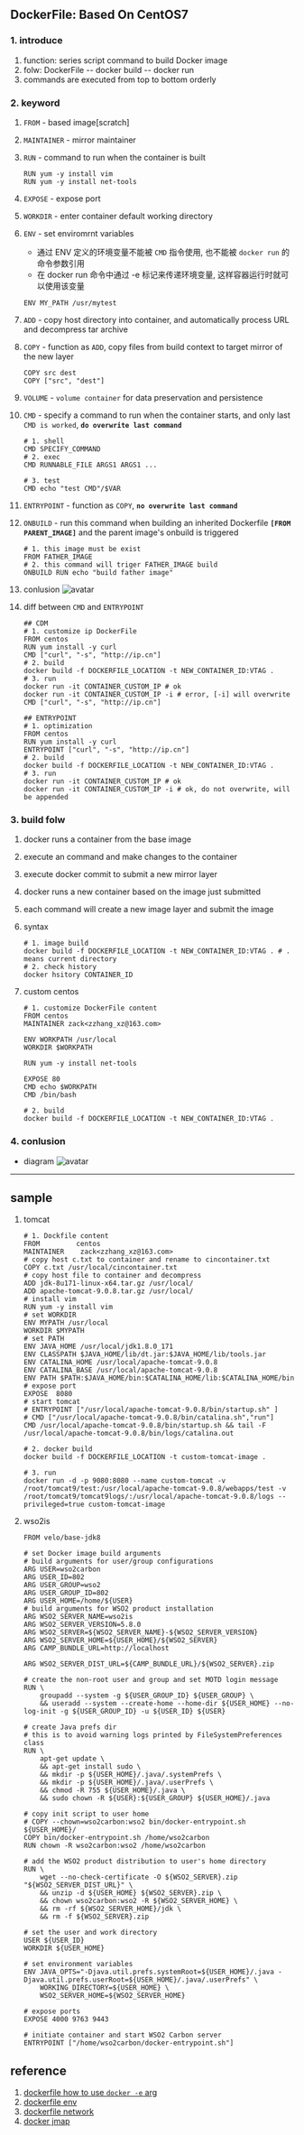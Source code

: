 ## DockerFile: Based On CentOS7

### 1. introduce

1. function: series script command to build Docker image
2. folw: DockerFile -- docker build -- docker run
3. commands are executed from top to bottom orderly

### 2. keyword

1. `FROM` - based image[scratch]
2. `MAINTAINER` - mirror maintainer
3. `RUN` - command to run when the container is built

   ```shell
   RUN yum -y install vim
   RUN yum -y install net-tools
   ```

4. `EXPOSE` - expose port
5. `WORKDIR` - enter container default working directory
6. `ENV` - set enviromrnt variables

   - 通过 ENV 定义的环境变量不能被 `CMD` 指令使用, 也不能被 `docker run` 的命令参数引用
   - 在 docker run 命令中通过 -e 标记来传递环境变量, 这样容器运行时就可以使用该变量

   ```shell
   ENV MY_PATH /usr/mytest
   ```

7. `ADD` - copy host directory into container, and automatically process URL and decompress tar archive
8. `COPY` - function as `ADD`, copy files from build context to target mirror of the new layer

   ```shell
   COPY src dest
   COPY ["src", "dest"]
   ```

9. `VOLUME` - `volume container` for data preservation and persistence
10. `CMD` - specify a command to run when the container starts, and only last `CMD is worked`, **`do overwrite last command`**

    ```shell
    # 1. shell
    CMD SPECIFY_COMMAND
    # 2. exec
    CMD RUNNABLE_FILE ARGS1 ARGS1 ...

    # 3. test
    CMD echo "test CMD"/$VAR
    ```

11. `ENTRYPOINT` - function as `COPY`, **`no overwrite last command`**
12. `ONBUILD` - run this command when building an inherited Dockerfile **`[FROM PARENT_IMAGE]`** and the parent image's onbuild is triggered

    ```shell
    # 1. this image must be exist
    FROM FATHER_IMAGE
    # 2. this command will triger FATHER_IMAGE build
    ONBUILD RUN echo "build father image"
    ```

13. conlusion
    ![avatar](/static/image/container/docker-file.png)

14. diff between `CMD` and `ENTRYPOINT`

    ```shell
    ## CDM
    # 1. customize ip DockerFile
    FROM centos
    RUN yum install -y curl
    CMD ["curl", "-s", "http://ip.cn"]
    # 2. build
    docker build -f DOCKERFILE_LOCATION -t NEW_CONTAINER_ID:VTAG .
    # 3. run
    docker run -it CONTAINER_CUSTOM_IP # ok
    docker run -it CONTAINER_CUSTOM_IP -i # error, [-i] will overwrite CMD ["curl", "-s", "http://ip.cn"]

    ## ENTRYPOINT
    # 1. optimization
    FROM centos
    RUN yum install -y curl
    ENTRYPOINT ["curl", "-s", "http://ip.cn"]
    # 2. build
    docker build -f DOCKERFILE_LOCATION -t NEW_CONTAINER_ID:VTAG .
    # 3. run
    docker run -it CONTAINER_CUSTOM_IP # ok
    docker run -it CONTAINER_CUSTOM_IP -i # ok, do not overwrite, will be appended
    ```

### 3. build folw

1. docker runs a container from the base image
2. execute an command and make changes to the container
3. execute docker commit to submit a new mirror layer
4. docker runs a new container based on the image just submitted
5. each command will create a new image layer and submit the image

6. syntax

   ```shell
   # 1. image build
   docker build -f DOCKERFILE_LOCATION -t NEW_CONTAINER_ID:VTAG . # . means current directory
   # 2. check history
   docker hsitory CONTAINER_ID
   ```

7. custom centos

   ```shell
   # 1. customize DockerFile content
   FROM centos
   MAINTAINER zack<zzhang_xz@163.com>

   ENV WORKPATH /usr/local
   WORKDIR $WORKPATH

   RUN yum -y install net-tools

   EXPOSE 80
   CMD echo $WORKPATH
   CMD /bin/bash

   # 2. build
   docker build -f DOCKERFILE_LOCATION -t NEW_CONTAINER_ID:VTAG .
   ```

### 4. conlusion

- diagram
  ![avatar](/static/image/container/docker-build.png)

---

## sample

1. tomcat

   ```shell
   # 1. Dockfile content
   FROM         centos
   MAINTAINER    zack<zzhang_xz@163.com>
   # copy host c.txt to container and rename to cincontainer.txt
   COPY c.txt /usr/local/cincontainer.txt
   # copy host file to container and decompress
   ADD jdk-8u171-linux-x64.tar.gz /usr/local/
   ADD apache-tomcat-9.0.8.tar.gz /usr/local/
   # install vim
   RUN yum -y install vim
   # set WORKDIR
   ENV MYPATH /usr/local
   WORKDIR $MYPATH
   # set PATH
   ENV JAVA_HOME /usr/local/jdk1.8.0_171
   ENV CLASSPATH $JAVA_HOME/lib/dt.jar:$JAVA_HOME/lib/tools.jar
   ENV CATALINA_HOME /usr/local/apache-tomcat-9.0.8
   ENV CATALINA_BASE /usr/local/apache-tomcat-9.0.8
   ENV PATH $PATH:$JAVA_HOME/bin:$CATALINA_HOME/lib:$CATALINA_HOME/bin
   # expose port
   EXPOSE  8080
   # start tomcat
   # ENTRYPOINT ["/usr/local/apache-tomcat-9.0.8/bin/startup.sh" ]
   # CMD ["/usr/local/apache-tomcat-9.0.8/bin/catalina.sh","run"]
   CMD /usr/local/apache-tomcat-9.0.8/bin/startup.sh && tail -F /usr/local/apache-tomcat-9.0.8/bin/logs/catalina.out

   # 2. docker build
   docker build -f DOCKERFILE_LOCATION -t custom-tomcat-image .

   # 3. run
   docker run -d -p 9080:8080 --name custom-tomcat -v /root/tomcat9/test:/usr/local/apache-tomcat-9.0.8/webapps/test -v /root/tomcat9/tomcat9logs/:/usr/local/apache-tomcat-9.0.8/logs --privileged=true custom-tomcat-image
   ```

2. wso2is

   ```shell
   FROM velo/base-jdk8

   # set Docker image build arguments
   # build arguments for user/group configurations
   ARG USER=wso2carbon
   ARG USER_ID=802
   ARG USER_GROUP=wso2
   ARG USER_GROUP_ID=802
   ARG USER_HOME=/home/${USER}
   # build arguments for WSO2 product installation
   ARG WSO2_SERVER_NAME=wso2is
   ARG WSO2_SERVER_VERSION=5.8.0
   ARG WSO2_SERVER=${WSO2_SERVER_NAME}-${WSO2_SERVER_VERSION}
   ARG WSO2_SERVER_HOME=${USER_HOME}/${WSO2_SERVER}
   ARG CAMP_BUNDLE_URL=http://localhost

   ARG WSO2_SERVER_DIST_URL=${CAMP_BUNDLE_URL}/${WSO2_SERVER}.zip

   # create the non-root user and group and set MOTD login message
   RUN \
       groupadd --system -g ${USER_GROUP_ID} ${USER_GROUP} \
       && useradd --system --create-home --home-dir ${USER_HOME} --no-log-init -g ${USER_GROUP_ID} -u ${USER_ID} ${USER}

   # create Java prefs dir
   # this is to avoid warning logs printed by FileSystemPreferences class
   RUN \
       apt-get update \
       && apt-get install sudo \
       && mkdir -p ${USER_HOME}/.java/.systemPrefs \
       && mkdir -p ${USER_HOME}/.java/.userPrefs \
       && chmod -R 755 ${USER_HOME}/.java \
       && sudo chown -R ${USER}:${USER_GROUP} ${USER_HOME}/.java

   # copy init script to user home
   # COPY --chown=wso2carbon:wso2 bin/docker-entrypoint.sh ${USER_HOME}/
   COPY bin/docker-entrypoint.sh /home/wso2carbon
   RUN chown -R wso2carbon:wso2 /home/wso2carbon

   # add the WSO2 product distribution to user's home directory
   RUN \
       wget --no-check-certificate -O ${WSO2_SERVER}.zip "${WSO2_SERVER_DIST_URL}" \
       && unzip -d ${USER_HOME} ${WSO2_SERVER}.zip \
       && chown wso2carbon:wso2 -R ${WSO2_SERVER_HOME} \
       && rm -rf ${WSO2_SERVER_HOME}/jdk \
       && rm -f ${WSO2_SERVER}.zip

   # set the user and work directory
   USER ${USER_ID}
   WORKDIR ${USER_HOME}

   # set environment variables
   ENV JAVA_OPTS="-Djava.util.prefs.systemRoot=${USER_HOME}/.java -Djava.util.prefs.userRoot=${USER_HOME}/.java/.userPrefs" \
       WORKING_DIRECTORY=${USER_HOME} \
       WSO2_SERVER_HOME=${WSO2_SERVER_HOME}

   # expose ports
   EXPOSE 4000 9763 9443

   # initiate container and start WSO2 Carbon server
   ENTRYPOINT ["/home/wso2carbon/docker-entrypoint.sh"]
   ```

## reference

1. [dockerfile how to use `docker -e` arg](https://segmentfault.com/a/1190000007271728)
2. [dockerfile env](https://www.cnblogs.com/Json1208/p/8974978.html)
3. [dockerfile network](https://blog.csdn.net/qq_41822345/article/details/107123141)
4. [docker jmap](https://www.cnblogs.com/qmfsun/p/10858473.html)
